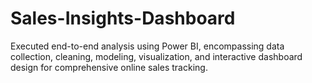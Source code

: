 # Sales-Insights-Dashboard
Executed end-to-end analysis using Power BI, encompassing data collection, cleaning, modeling, visualization, and interactive dashboard design for comprehensive online sales tracking.
